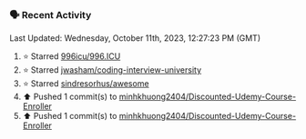 ### 🗣 Recent Activity

<!--RECENT_ACTIVITY:last_update-->
Last Updated: Wednesday, October 11th, 2023, 12:27:23 PM (GMT)
<!--RECENT_ACTIVITY:last_update_end-->
<!--RECENT_ACTIVITY:start-->
1. ⭐ Starred [996icu/996.ICU](https://github.com/996icu/996.ICU)<br>
2. ⭐ Starred [jwasham/coding-interview-university](https://github.com/jwasham/coding-interview-university)<br>
3. ⭐ Starred [sindresorhus/awesome](https://github.com/sindresorhus/awesome)<br>
4. ⬆️ Pushed 1 commit(s) to [minhkhuong2404/Discounted-Udemy-Course-Enroller](https://github.com/minhkhuong2404/Discounted-Udemy-Course-Enroller)<br>
5. ⬆️ Pushed 1 commit(s) to [minhkhuong2404/Discounted-Udemy-Course-Enroller](https://github.com/minhkhuong2404/Discounted-Udemy-Course-Enroller)<br>
<!--RECENT_ACTIVITY:end-->
